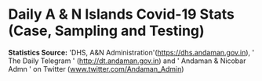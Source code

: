 # Daily A & N Islands  Covid-19 Stats (Case, Sampling and Testing)

**Statistics Source:**
'DHS, A&N Administration'(https://dhs.andaman.gov.in), 
' The Daily Telegram ' (http://dt.andaman.gov.in) and 
' Andaman & Nicobar Admn ' on Twitter (www.twitter.com/Andaman_Admin)

